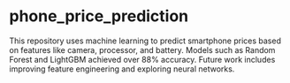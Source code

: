 # phone_price_prediction
This repository uses machine learning to predict smartphone prices based on features like camera, processor, and battery. Models such as Random Forest and LightGBM achieved over 88% accuracy. Future work includes improving feature engineering and exploring neural networks. 
